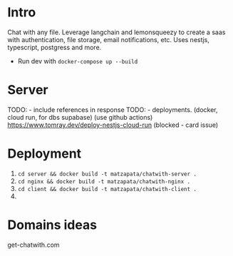 
# Intro

Chat with any file. Leverage langchain and lemonsqueezy to create a saas with authentication, file storage, email notifications, etc. Uses nestjs, typescript, postgress and more.

- Run dev with `docker-compose up --build`

# Server

TODO: - include references in response
TODO: - deployments. (docker, cloud run, for dbs supabase) (use github actions) https://www.tomray.dev/deploy-nestjs-cloud-run (blocked - card issue)


# Deployment

1. `cd server && docker build -t matzapata/chatwith-server .`
2. `cd nginx && docker build -t matzapata/chatwith-nginx .`
3. `cd client && docker build -t matzapata/chatwith-client .`
4. 


# Domains ideas

get-chatwith.com

